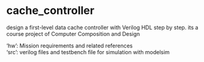 # cache_controller
design a first-level data cache controller with Verilog HDL step by step. its a course project of Computer Composition and Design   

 ‘hw’: Mission requirements and related references   
 ‘src’: verilog files and testbench file for simulation with modelsim   
